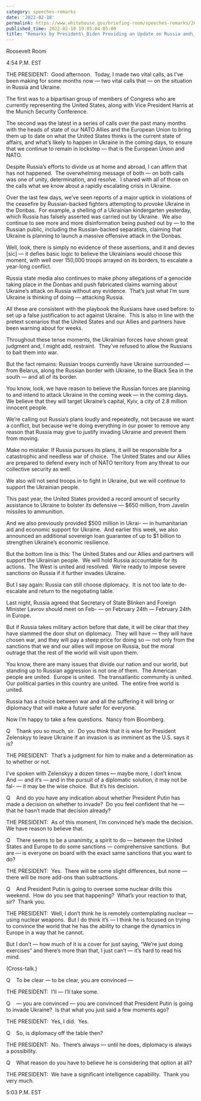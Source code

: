 ```yaml
---
category: speeches-remarks
date: '2022-02-18'
permalink: https://www.whitehouse.gov/briefing-room/speeches-remarks/2022/02/18/remarks-by-president-biden-providing-an-update-on-russia-and-ukraine-2/
published_time: 2022-02-18 19:05:04-05:00
title: "Remarks by President\_Biden Providing an Update on Russia and\_Ukraine"
---
```

 
Roosevelt Room

4:54 P.M. EST

THE PRESIDENT:  Good afternoon.  Today, I made two vital calls, as I’ve
been making for some months now — two vital calls that — on the
situation in Russia and Ukraine. 

The first was to a bipartisan group of members of Congress who are
currently representing the United States, along with Vice President
Harris at the Munich Security Conference. 

The second was the latest in a series of calls over the past many months
with the heads of state of our NATO Allies and the European Union to
bring them up to date on what the United States thinks is the current
state of affairs, and what’s likely to happen in Ukraine in the coming
days, to ensure that we continue to remain in lockstep — that is the
European Union and NATO.

Despite Russia’s efforts to divide us at home and abroad, I can affirm
that has not happened.  The overwhelming message of both — on both calls
was one of unity, determination, and resolve.  I shared with all of
those on the calls what we know about a rapidly escalating crisis in
Ukraine.

Over the last few days, we’ve seen reports of a major uptick in
violations of the ceasefire by Russian-backed fighters attempting to
provoke Ukraine in the Donbas.  For example, a shelling of a Ukrainian
kindergarten yesterday, which Russia has falsely asserted was carried
out by Ukraine.  We also continue to see more and more disinformation
being pushed out by — to the Russian public, including the
Russian-backed separatists, claiming that Ukraine is planning to launch
a massive offensive attack in the Donbas.

Well, look, there is simply no evidence of these assertions, and it and
devies \[sic\] — it defies basic logic to believe the Ukrainians would
choose this moment, with well over 150,000 troops arrayed on its
borders, to escalate a year-long conflict.

Russia state media also continues to make phony allegations of a
genocide taking place in the Donbas and push fabricated claims warning
about Ukraine’s attack on Russia without any evidence.  That’s just what
I’m sure Ukraine is thinking of doing — attacking Russia.

All these are consistent with the playbook the Russians have used
before: to set up a false justification to act against Ukraine.  This is
also in line with the pretext scenarios that the United States and our
Allies and partners have been warning about for weeks.

Throughout these tense moments, the Ukrainian forces have shown great
judgment and, I might add, restraint.  They’ve refused to allow the
Russians to bait them into war. 

But the fact remains: Russian troops currently have Ukraine surrounded —
from Belarus, along the Russian border with Ukraine, to the Black Sea in
the south — and all of its border.

You know, look, we have reason to believe the Russian forces are
planning to and intend to attack Ukraine in the coming week — in the
coming days.  We believe that they will target Ukraine’s capital, Kyiv,
a city of 2.8 million innocent people. 

We’re calling out Russia’s plans loudly and repeatedly, not because we
want a conflict, but because we’re doing everything in our power to
remove any reason that Russia may give to justify invading Ukraine and
prevent them from moving.

Make no mistake: If Russia pursues its plans, it will be responsible for
a catastrophic and needless war of choice.  The United States and our
Allies are prepared to defend every inch of NATO territory from any
threat to our collective security as well.

We also will not send troops in to fight in Ukraine, but we will
continue to support the Ukrainian people. 

This past year, the United States provided a record amount of security
assistance to Ukraine to bolster its defensive — $650 million, from
Javelin missiles to ammunition.

And we also previously provided $500 million in Ukrai- — in humanitarian
aid and economic support for Ukraine.  And earlier this week, we also
announced an additional sovereign loan guarantee of up to $1 billion to
strengthen Ukraine’s economic resilience.

But the bottom line is this: The United States and our Allies and
partners will support the Ukrainian people.  We will hold Russia
accountable for its actions.  The West is united and resolved.  We’re
ready to impose severe sanctions on Russia if it further invades
Ukraine.

But I say again: Russia can still choose diplomacy.  It is not too late
to de-escalate and return to the negotiating table.

Last night, Russia agreed that Secretary of State Blinken and Foreign
Minister Lavrov should meet on Feb- — on February 24th — February 24th
in Europe.

But if Russia takes military action before that date, it will be clear
that they have slammed the door shut on diplomacy.  They will have —
they will have chosen war, and they will pay a steep price for doing so
— not only from the sanctions that we and our allies will impose on
Russia, but the moral outrage that the rest of the world will visit upon
them. 

You know, there are many issues that divide our nation and our world,
but standing up to Russian aggression is not one of them.  The American
people are united.  Europe is united.  The transatlantic community is
united.  Our political parties in this country are united.  The entire
free world is united.

Russia has a choice between war and all the suffering it will bring or
diplomacy that will make a future safer for everyone.

Now I’m happy to take a few questions.  Nancy from Bloomberg. 

Q    Thank you so much, sir.  Do you think that it is wise for President
Zelenskyy to leave Ukraine if an invasion is as imminent as the U.S.
says it is?

THE PRESIDENT:  That’s a judgment for him to make and a determination as
to whether or not.

I’ve spoken with Zelenskyy a dozen times — maybe more, I don’t know. 
And — and it’s — and in the pursuit of a diplomatic solution, it may not
be fal- — it may be the wise choice.  But it’s his decision.

Q    And do you have any indication about whether President Putin has
made a decision on whether to invade?  Do you feel confident that he —
that he hasn’t made that decision already?

THE PRESIDENT:  As of this moment, I’m convinced he’s made the
decision.  We have reason to believe that.

Q    There seems to be a unanimity, a spirit to do — between the United
States and Europe to do some sanctions — comprehensive sanctions.  But
are — is everyone on board with the exact same sanctions that you want
to do?

THE PRESIDENT:  Yes.  There will be some slight differences, but none —
there will be more add-ons than subtractions.

Q    And President Putin is going to oversee some nuclear drills this
weekend.  How do you see that happening?  What’s your reaction to that,
sir?  Thank you.

THE PRESIDENT:  Well, I don’t think he is remotely contemplating nuclear
— using nuclear weapons.  But I do think it’s — I think he is focused on
trying to convince the world that he has the ability to change the
dynamics in Europe in a way that he cannot. 

But I don’t — how much of it is a cover for just saying, “We’re just
doing exercises” and there’s more than that, I just can’t — it’s hard to
read his mind.

(Cross-talk.)

Q    To be clear — to be clear, you are convinced —

THE PRESIDENT:  I’ll — I’ll take some.

Q    — you are convinced — you are convinced that President Putin is
going to invade Ukraine?  Is that what you just said a few moments ago?

THE PRESIDENT:  Yes, I did.  Yes. 

Q    So, is diplomacy off the table then?

THE PRESIDENT:  No.  There’s always — until he does, diplomacy is always
a possibility. 

Q    What reason do you have to believe he is considering that option at
all?

THE PRESIDENT:  We have a significant intelligence capability.  Thank
you very much. 

5:03 P.M. EST
